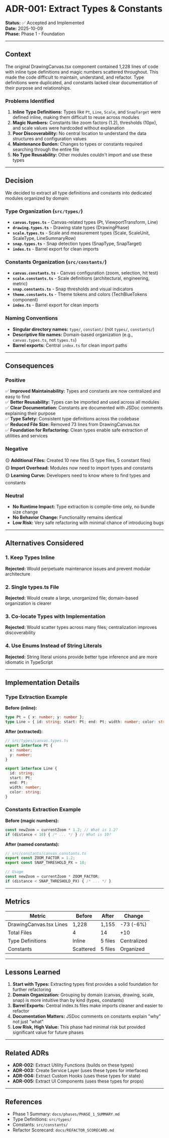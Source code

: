 # ADR-001: Extract Types & Constants

**Status:** ✅ Accepted and Implemented  
**Date:** 2025-10-09  
**Phase:** Phase 1 - Foundation

---

## Context

The original DrawingCanvas.tsx component contained 1,228 lines of code with inline type definitions and magic numbers scattered throughout. This made the code difficult to maintain, understand, and refactor. Type definitions were duplicated, and constants lacked clear documentation of their purpose and relationships.

### Problems Identified

1. **Inline Type Definitions:** Types like `Pt`, `Line`, `Scale`, and `SnapTarget` were defined inline, making them difficult to reuse across modules
2. **Magic Numbers:** Constants like zoom factors (1.2), thresholds (10px), and scale values were hardcoded without explanation
3. **Poor Discoverability:** No central location to understand the data structures and configuration values
4. **Maintenance Burden:** Changes to types or constants required searching through the entire file
5. **No Type Reusability:** Other modules couldn't import and use these types

---

## Decision

We decided to extract all type definitions and constants into dedicated modules organized by domain:

### Type Organization (`src/types/`)

- **`canvas.types.ts`** - Canvas-related types (Pt, ViewportTransform, Line)
- **`drawing.types.ts`** - Drawing state types (DrawingPhase)
- **`scale.types.ts`** - Scale and measurement types (Scale, ScaleUnit, ScaleType, LineSummaryRow)
- **`snap.types.ts`** - Snap detection types (SnapType, SnapTarget)
- **`index.ts`** - Barrel export for clean imports

### Constants Organization (`src/constants/`)

- **`canvas.constants.ts`** - Canvas configuration (zoom, selection, hit test)
- **`scale.constants.ts`** - Scale definitions (architectural, engineering, metric)
- **`snap.constants.ts`** - Snap thresholds and visual indicators
- **`theme.constants.ts`** - Theme tokens and colors (TechBlueTokens component)
- **`index.ts`** - Barrel export for clean imports

### Naming Conventions

- **Singular directory names:** `type/`, `constant/` (not `types/`, `constants/`)
- **Descriptive file names:** Domain-based organization (e.g., `canvas.types.ts`, not `types.ts`)
- **Barrel exports:** Central `index.ts` for clean import paths

---

## Consequences

### Positive

✅ **Improved Maintainability:** Types and constants are now centralized and easy to find  
✅ **Better Reusability:** Types can be imported and used across all modules  
✅ **Clear Documentation:** Constants are documented with JSDoc comments explaining their purpose  
✅ **Type Safety:** Consistent type definitions across the codebase  
✅ **Reduced File Size:** Removed 73 lines from DrawingCanvas.tsx  
✅ **Foundation for Refactoring:** Clean types enable safe extraction of utilities and services

### Negative

🟡 **Additional Files:** Created 10 new files (5 type files, 5 constant files)  
🟡 **Import Overhead:** Modules now need to import types and constants  
🟡 **Learning Curve:** Developers need to know where to find types and constants

### Neutral

- **No Runtime Impact:** Type extraction is compile-time only, no bundle size change
- **No Behavior Change:** Functionality remains identical
- **Low Risk:** Very safe refactoring with minimal chance of introducing bugs

---

## Alternatives Considered

### 1. Keep Types Inline
**Rejected:** Would perpetuate maintenance issues and prevent modular architecture

### 2. Single types.ts File
**Rejected:** Would create a large, unorganized file; domain-based organization is clearer

### 3. Co-locate Types with Implementation
**Rejected:** Would scatter types across many files; centralization improves discoverability

### 4. Use Enums Instead of String Literals
**Rejected:** String literal unions provide better type inference and are more idiomatic in TypeScript

---

## Implementation Details

### Type Extraction Example

**Before (inline):**
```typescript
type Pt = { x: number; y: number };
type Line = { id: string; start: Pt; end: Pt; width: number; color: string };
```

**After (extracted):**
```typescript
// src/types/canvas.types.ts
export interface Pt {
  x: number;
  y: number;
}

export interface Line {
  id: string;
  start: Pt;
  end: Pt;
  width: number;
  color: string;
}
```

### Constants Extraction Example

**Before (magic numbers):**
```typescript
const newZoom = currentZoom * 1.2; // What is 1.2?
if (distance < 10) { /* ... */ } // What is 10?
```

**After (named constants):**
```typescript
// src/constants/canvas.constants.ts
export const ZOOM_FACTOR = 1.2;
export const SNAP_THRESHOLD_PX = 10;

// Usage
const newZoom = currentZoom * ZOOM_FACTOR;
if (distance < SNAP_THRESHOLD_PX) { /* ... */ }
```

---

## Metrics

| Metric | Before | After | Change |
|--------|--------|-------|--------|
| DrawingCanvas.tsx Lines | 1,228 | 1,155 | -73 (-6%) |
| Total Files | 4 | 14 | +10 |
| Type Definitions | Inline | 5 files | Centralized |
| Constants | Scattered | 5 files | Organized |

---

## Lessons Learned

1. **Start with Types:** Extracting types first provides a solid foundation for further refactoring
2. **Domain Organization:** Grouping by domain (canvas, drawing, scale, snap) is more intuitive than by kind (types, constants)
3. **Barrel Exports:** Central index.ts files make imports cleaner and easier to refactor
4. **Documentation Matters:** JSDoc comments on constants explain "why" not just "what"
5. **Low Risk, High Value:** This phase had minimal risk but provided significant value for future phases

---

## Related ADRs

- **ADR-002:** Extract Utility Functions (builds on these types)
- **ADR-003:** Create Service Layer (uses these types for interfaces)
- **ADR-004:** Extract Custom Hooks (uses these types for state)
- **ADR-005:** Extract UI Components (uses these types for props)

---

## References

- Phase 1 Summary: `docs/phases/PHASE_1_SUMMARY.md`
- Type Definitions: `src/types/`
- Constants: `src/constants/`
- Refactor Scorecard: `docs/REFACTOR_SCORECARD.md`

